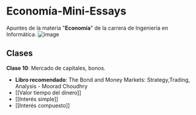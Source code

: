 # Economía-Mini-Essays
Apuntes de la materia "**Economía**" de la carrera de Ingeniería en Informática.
![image](https://github.com/user-attachments/assets/eda95554-b45e-432e-8bdd-8cd8aa85190a)


## Clases

**Clase 10**: Mercado de capitales, bonos.
- **Libro recomendado**: The Bond and Money Markets: Strategy,Trading, Analysis - Moorad Choudhry
- [[Valor tiempo del dinero]]
- [[Interés simple]]
- [[Interés compuesto]]